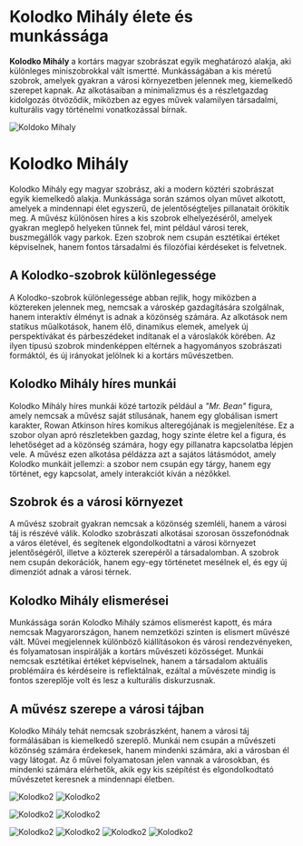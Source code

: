 # Kolodko Mihály élete és munkássága

**Kolodko Mihály** a kortárs magyar szobrászat egyik meghatározó alakja, aki különleges miniszobrokkal vált ismertté. Munkásságában a kis méretű szobrok, amelyek gyakran a városi környezetben jelennek meg, kiemelkedő szerepet kapnak. Az alkotásaiban a minimalizmus és a részletgazdag kidolgozás ötvöződik, miközben az egyes művek valamilyen társadalmi, kulturális vagy történelmi vonatkozással bírnak.

![Koldoko Mihaly](kepek/koldoko.jpg)

# Kolodko Mihály

Kolodko Mihály egy magyar szobrász, aki a modern köztéri szobrászat egyik kiemelkedő alakja. Munkássága során számos olyan művet alkotott, amelyek a mindennapi élet egyszerű, de jelentőségteljes pillanatait örökítik meg. A művész különösen híres a kis szobrok elhelyezéséről, amelyek gyakran meglepő helyeken tűnnek fel, mint például városi terek, buszmegállók vagy parkok. Ezen szobrok nem csupán esztétikai értéket képviselnek, hanem fontos társadalmi és filozófiai kérdéseket is felvetnek.

## A Kolodko-szobrok különlegessége

A Kolodko-szobrok különlegessége abban rejlik, hogy miközben a köztereken jelennek meg, nemcsak a városkép gazdagítására szolgálnak, hanem interaktív élményt is adnak a közönség számára. Az alkotások nem statikus műalkotások, hanem élő, dinamikus elemek, amelyek új perspektívákat és párbeszédeket indítanak el a városlakók körében. Az ilyen típusú szobrok mindenképpen eltérnek a hagyományos szobrászati formáktól, és új irányokat jelölnek ki a kortárs művészetben.

## Kolodko Mihály híres munkái

Kolodko Mihály híres munkái közé tartozik például a *"Mr. Bean"* figura, amely nemcsak a művész saját stílusának, hanem egy globálisan ismert karakter, Rowan Atkinson híres komikus alteregójának is megjelenítése. Ez a szobor olyan apró részletekben gazdag, hogy szinte életre kel a figura, és lehetőséget ad a közönség számára, hogy egy pillanatra kapcsolatba lépjen vele. A művész ezen alkotása példázza azt a sajátos látásmódot, amely Kolodko munkáit jellemzi: a szobor nem csupán egy tárgy, hanem egy történet, egy kapcsolat, amely interakciót kíván a nézőkkel.

## Szobrok és a városi környezet

A művész szobrait gyakran nemcsak a közönség szemléli, hanem a városi táj is részévé válik. Kolodko szobrászati alkotásai szorosan összefonódnak a város életével, és segítenek elgondolkodtatni a városi környezet jelentőségéről, illetve a közterek szerepéről a társadalomban. A szobrok nem csupán dekorációk, hanem egy-egy történetet mesélnek el, és egy új dimenziót adnak a városi térnek.

## Kolodko Mihály elismerései

Munkássága során Kolodko Mihály számos elismerést kapott, és mára nemcsak Magyarországon, hanem nemzetközi szinten is elismert művészé vált. Művei megjelennek különböző kiállításokon és városi rendezvényeken, és folyamatosan inspirálják a kortárs művészeti közösséget. Munkái nemcsak esztétikai értéket képviselnek, hanem a társadalom aktuális problémáira és kérdéseire is reflektálnak, ezáltal a művészete mindig is fontos szereplője volt és lesz a kulturális diskurzusnak.

## A művész szerepe a városi tájban

Kolodko Mihály tehát nemcsak szobrászként, hanem a városi táj formálásában is kiemelkedő szereplő. Munkái nem csupán a művészeti közönség számára érdekesek, hanem mindenki számára, aki a városban él vagy látogat. Az ő művei folyamatosan jelen vannak a városokban, és mindenki számára elérhetők, akik egy kis szépítést és elgondolkodtató művészetet keresnek a mindennapi életben.


![Kolodko2](kepek/koldoko6.jpg) ![Kolodko2](kepek/koldoko7.jpg)

![Kolodko2](kepek/koldoko9.jpg) ![Kolodko2](kepek/mihaly1.jpg)

![Kolodko2](kepek/mihaly2.jpg)  ![Kolodko2](kepek/mihaly3.jpg)
![Kolodko2](kepek/mihaly4.jpg)  ![Kolodko2](kepek/mihaly3.jpg)
